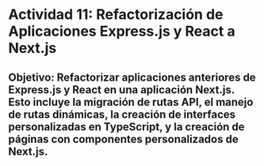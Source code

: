 # Actividad 11: Refactorización de Aplicaciones Express.js y React a Next.js

## Objetivo: Refactorizar aplicaciones anteriores de Express.js y React en una aplicación Next.js. Esto incluye la migración de rutas API, el manejo de rutas dinámicas, la creación de interfaces personalizadas en TypeScript, y la creación de páginas con componentes personalizados de Next.js.
